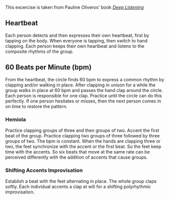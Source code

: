 This excercise is taken from Pauline Oliveros' book [_Deep Listening_](https://www.amazon.com/Deep-Listening-Composers-Sound-Practice/dp/0595343651)

## Heartbeat

Each person detects and then expresses their own heartbeat, first by tapping on the body. When everyone is tapping, then switch to hand clapping. Each person keeps their own heartbeat and listens to the composite rhythms of the group. 

## 60 Beats per Minute (bpm)

From the heartbeat, the circle finds 60 bpm to express a common rhythm by clapping and/or walking in place. After clapping in unison for a while the group walks in place at 60 bpm and passes the hand clap around the circle. Each person is responsible for one clap. Practice until the circle can do this perfectly. If one person hesitates or misses, then the next person comes in on time to restore the pattern. 

### Hemiola

Practice clapping groups of three and then groups of two. Accent the first beat of the group. Practice clapping two groups of three followed by three groups of two. The bpm is constant. When the hands are clapping three or two, the feet synchronize with the accent or the first beat. So the feet keep time with the accents. So six beats that move at the same rate can be perceived differently with the addition of accents that cause groups. 

### Shifting Accents Improvisation 

Establish a beat with the feet alternating in place. The whole group claps softly. Each individual accents a clap at will for a shifting polyrhythmic improvisation. 